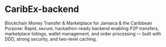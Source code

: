 # CaribEx-backend
Blockchain Money Transfer &amp; Marketplace for Jamaica &amp; the Caribbean Purpose: Rapid, secure, hackathon-ready backend enabling P2P transfers, marketplace listings, wallet management, and order processing — built with DDD, strong security, and two-level caching.
